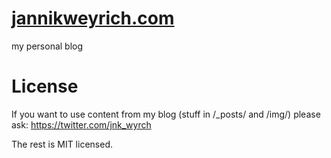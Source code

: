 # [jannikweyrich.com](http://jannikweyrich.com)

my personal blog


# License

If you want to use content from my blog (stuff in /_posts/ and /img/) please ask: https://twitter.com/jnk_wyrch

The rest is MIT licensed.